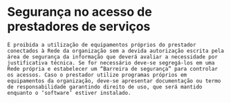# Segurança no acesso de prestadores de serviços

    É proibida a utilização de equipamentos próprios do prestador conectados à Rede da organização sem a devida autorização escrita pela área de segurança da informação que deverá avaliar a necessidade por justificativa técnica. Se for necessário deve-se segregá-los em uma Rede própria e estabelecer um “Barreira de segurança” para controlar os acessos. Caso o prestador utilize programas próprios em equipamentos da organização, deve-se apresentar documentação ou termo de responsabilidade garantindo direito de uso, que será mantido enquanto o ‘software’ estiver instalado.